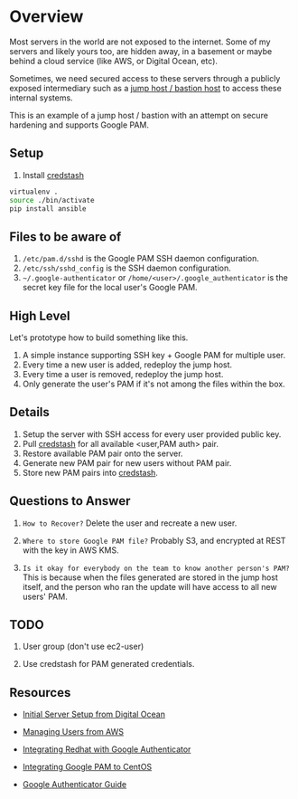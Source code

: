 # Overview

Most servers in the world are not exposed to the internet. Some of my servers and likely yours too, are hidden away, in a basement or maybe behind a cloud service (like AWS, or Digital Ocean, etc).

Sometimes, we need secured access to these servers through a publicly exposed intermediary such as a [jump host / bastion host](https://docs.aws.amazon.com/quickstart/latest/linux-bastion/architecture.html) to access these internal systems.

This is an example of a jump host / bastion with an attempt on secure hardening and supports Google PAM.

## Setup

1. Install [credstash](https://github.com/fugue/credstash)

```sh
virtualenv .
source ./bin/activate
pip install ansible
```

## Files to be aware of

1. `/etc/pam.d/sshd` is the Google PAM SSH daemon configuration.
1. `/etc/ssh/sshd_config` is the SSH daemon configuration.
1. `~/.google-authenticator` or `/home/<user>/.google_authenticator` is the secret key file for the local user's Google PAM.

## High Level

Let's prototype how to build something like this.

1. A simple instance supporting SSH key + Google PAM for multiple user.
1. Every time a new user is added, redeploy the jump host.
1. Every time a user is removed, redeploy the jump host.
1. Only generate the user's PAM if it's not among the files within the box.

## Details

1. Setup the server with SSH access for every user provided public key.
1. Pull [credstash](https://github.com/fugue/credstash) for all available <user,PAM auth> pair.
1. Restore available PAM pair onto the server.
1. Generate new PAM pair for new users without PAM pair.
1. Store new PAM pairs into [credstash](https://github.com/fugue/credstash).

## Questions to Answer

1. `How to Recover?` Delete the user and recreate a new user.

1. `Where to store Google PAM file?` Probably S3, and encrypted at REST with the key in AWS KMS.

1. `Is it okay for everybody on the team to know another person's PAM?` This is because when the files generated are stored in the jump host itself, and the person who ran the update will have access to all new users' PAM. 


## TODO

1. User group (don't use ec2-user)

1. Use credstash for PAM generated credentials.

## Resources

* [Initial Server Setup from Digital Ocean](https://www.digitalocean.com/community/tutorials/initial-server-setup-with-ubuntu-16-04)

* [Managing Users from AWS](https://docs.aws.amazon.com/AWSEC2/latest/UserGuide/managing-users.html)

* [Integrating Redhat with Google Authenticator](https://github.com/google/google-authenticator)

* [Integrating Google PAM to CentOS](https://www.digitalocean.com/community/tutorials/how-to-set-up-multi-factor-authentication-for-ssh-on-centos-7#step-1-%E2%80%94-installing-google's-pam)

* [Google Authenticator Guide](https://wiki.archlinux.org/index.php/Google_Authenticator)